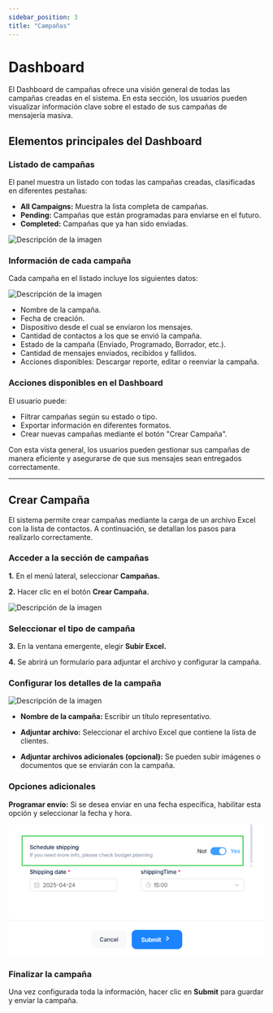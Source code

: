 ```yaml
---
sidebar_position: 3
title: "Campañas"
---
```



# Dashboard

El Dashboard de campañas ofrece una visión general de todas las campañas creadas en el sistema. En esta sección, los usuarios pueden visualizar información clave sobre el estado de sus campañas de mensajería masiva.

## Elementos principales del Dashboard

### Listado de campañas

El panel muestra un listado con todas las campañas creadas, clasificadas en diferentes pestañas:

* **All Campaigns:** Muestra la lista completa de campañas.
* **Pending:** Campañas que están programadas para enviarse en el futuro.
* **Completed:** Campañas que ya han sido enviadas.

![Descripción de la imagen](img/Cliente_DashCampaña.png)

### Información de cada campaña

Cada campaña en el listado incluye los siguientes datos:

![Descripción de la imagen](img/Cliente_DashCampañamax.png)

* Nombre de la campaña.
* Fecha de creación.
* Dispositivo desde el cual se enviaron los mensajes.
* Cantidad de contactos a los que se envió la campaña.
* Estado de la campaña (Enviado, Programado, Borrador, etc.).
* Cantidad de mensajes enviados, recibidos y fallidos.
* Acciones disponibles: Descargar reporte, editar o reenviar la campaña.

### Acciones disponibles en el Dashboard

El usuario puede:

* Filtrar campañas según su estado o tipo.
* Exportar información en diferentes formatos.
* Crear nuevas campañas mediante el botón "Crear Campaña".

Con esta vista general, los usuarios pueden gestionar sus campañas de manera eficiente y asegurarse de que sus mensajes sean entregados correctamente.

---

## Crear Campaña 

El sistema permite crear campañas mediante la carga de un archivo Excel con la lista de contactos. A continuación, se detallan los pasos para realizarlo correctamente.


### Acceder a la sección de campañas

**1.** En el menú lateral, seleccionar **Campañas.**

**2.** Hacer clic en el botón **Crear Campaña.**

![Descripción de la imagen](img/Cliente_DashCampaña_New.png)

### Seleccionar el tipo de campaña

**3.** En la ventana emergente, elegir **Subir Excel.**

**4.** Se abrirá un formulario para adjuntar el archivo y configurar la campaña.

### Configurar los detalles de la campaña

![Descripción de la imagen](img/Cliente_CrearCampañaExcel.png)

* **Nombre de la campaña:** Escribir un título representativo.

* **Adjuntar archivo:** Seleccionar el archivo Excel que contiene la lista de clientes.

* **Adjuntar archivos adicionales (opcional):** Se pueden subir imágenes o documentos que se enviarán con la campaña.

### Opciones adicionales

**Programar envío:** Si se desea enviar en una fecha específica, habilitar esta opción y seleccionar la fecha y hora.

![alt text](img/programar_envio.png)

### Finalizar la campaña

Una vez configurada toda la información, hacer clic en **Submit** para guardar y enviar la campaña.



